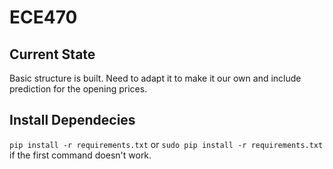 # ECE470

## Current State
Basic structure is built. Need to adapt it to make it our own and include prediction for the opening prices.

## Install Dependecies
`pip install -r requirements.txt` or `sudo pip install -r requirements.txt` if the first command doesn't work.
